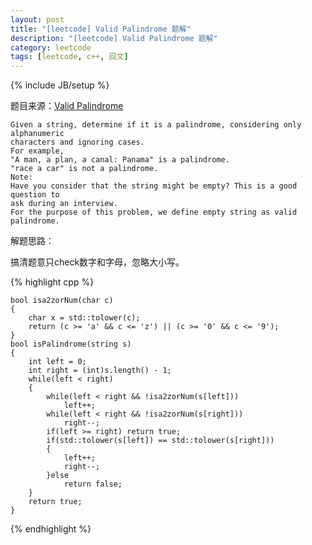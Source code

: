 ```yaml
---
layout: post
title: "[leetcode] Valid Palindrome 题解"
description: "[leetcode] Valid Palindrome 题解"
category: leetcode 
tags: [leetcode, c++, 回文]
---
```

{% include JB/setup %}


题目来源：[Valid Palindrome](https://oj.leetcode.com/problems/valid-palindrome/)

>

    Given a string, determine if it is a palindrome, considering only alphanumeric
    characters and ignoring cases.
    For example,
    "A man, a plan, a canal: Panama" is a palindrome.
    "race a car" is not a palindrome.
    Note:
    Have you consider that the string might be empty? This is a good question to
    ask during an interview.
    For the purpose of this problem, we define empty string as valid palindrome.

解题思路：

搞清题意只check数字和字母，忽略大小写。

{% highlight cpp %}
	
	bool isa2zorNum(char c)    {        char x = std::tolower(c);        return (c >= 'a' && c <= 'z') || (c >= '0' && c <= '9');    }    bool isPalindrome(string s)     {        int left = 0;         int right = (int)s.length() - 1;        while(left < right)        {            while(left < right && !isa2zorNum(s[left]))                left++;            while(left < right && !isa2zorNum(s[right]))                right--;            if(left >= right) return true;            if(std::tolower(s[left]) == std::tolower(s[right]))            {                left++;                right--;            }else                return false;        }        return true;    }
{% endhighlight %}

